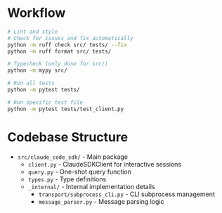 # Workflow

```bash
# Lint and style
# Check for issues and fix automatically
python -m ruff check src/ tests/ --fix
python -m ruff format src/ tests/

# Typecheck (only done for src/)
python -m mypy src/

# Run all tests
python -m pytest tests/

# Run specific test file
python -m pytest tests/test_client.py
```

# Codebase Structure

- `src/claude_code_sdk/` - Main package
  - `client.py` - ClaudeSDKClient for interactive sessions
  - `query.py` - One-shot query function
  - `types.py` - Type definitions
  - `_internal/` - Internal implementation details
    - `transport/subprocess_cli.py` - CLI subprocess management
    - `message_parser.py` - Message parsing logic
